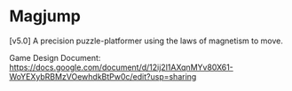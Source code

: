 # Magjump
[v5.0] A precision puzzle-platformer using the laws of magnetism to move.

Game Design Document: https://docs.google.com/document/d/12ij2l1AXqnMYv80X61-WoYEXybRBMzVOewhdkBtPw0c/edit?usp=sharing
